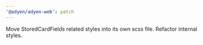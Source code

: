 ```yaml
---
'@adyen/adyen-web': patch
---
```


Move StoredCardFields related styles into its own scss file.
Refactor internal styles.
